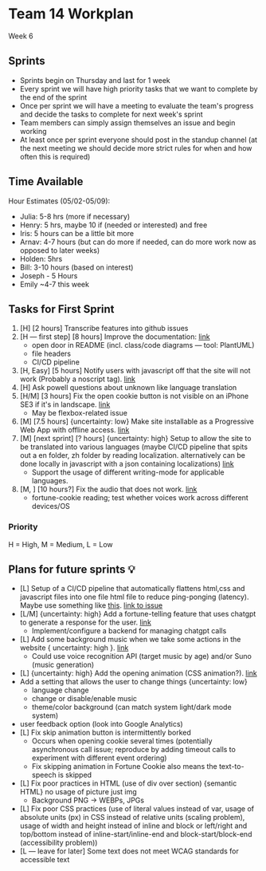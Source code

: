 # Team 14 Workplan

Week 6

## Sprints

- Sprints begin on Thursday and last for 1 week
- Every sprint we will have high priority tasks that we want to complete by the end of the sprint
- Once per sprint we will have a meeting to evaluate the team's progress and decide the tasks to complete for next week's sprint
- Team members can simply assign themselves an issue and begin working
- At least once per sprint everyone should post in the standup channel (at the next meeting we should decide more strict rules for when and how often this is required)

## Time Available

Hour Estimates (05/02-05/09):

- Julia: 5-8 hrs (more if necessary)
- Henry: 5 hrs, maybe 10 if (needed or interested) and free
- Iris: 5 hours can be a little bit more
- Arnav: 4-7 hours (but can do more if needed, can do more work now as opposed to later weeks)
- Holden: 5hrs
- Bill: 3-10 hours (based on interest)
- Joseph - 5 Hours
- Emily ~4-7 this week

## Tasks for First Sprint

1. [H] [2 hours] Transcribe features into github issues
2. [H — first step] [8 hours] Improve the documentation: [link](https://github.com/JosephBurger/fortune-teller/issues/1)
   - open door in README (incl. class/code diagrams — tool: PlantUML)
   - file headers
   - CI/CD pipeline
3. [H, Easy] [5 hours] Notify users with javascript off that the site will not work (Probably a noscript tag). [link](https://github.com/JosephBurger/fortune-teller/issues/2)
4. [H] Ask powell questions about unknown like language translation
5. [H/M] [3 hours] Fix the open cookie button is not visible on an iPhone SE3 if it's in landscape. [link](https://github.com/JosephBurger/fortune-teller/issues/3)
   - May be flexbox-related issue
6. [M] [7.5 hours] {uncertainty: low} Make site installable as a Progressive Web App with offline access. [link](https://github.com/JosephBurger/fortune-teller/issues/4)
7. [M] [next sprint] [? hours] {uncertainty: high} Setup to allow the site to be translated into various languages (maybe CI/CD pipeline that spits out a en folder, zh folder by reading localization. alternatively can be done locally in javascript with a json containing localizations) [link](https://github.com/JosephBurger/fortune-teller/issues/5)
   - Support the usage of different writing-mode for applicable languages.
8. [M, ] [10 hours?] Fix the audio that does not work. [link](https://github.com/JosephBurger/fortune-teller/issues/6)
   - fortune-cookie reading; test whether voices work across different devices/OS

### Priority

H = High, M = Medium, L = Low

## Plans for future sprints 💡

- [L] Setup of a CI/CD pipeline that automatically flattens html,css and javascript files into one file html file to reduce ping-ponging (latency). Maybe use something like [this](https://github.com/remy/inliner). [link to issue](https://github.com/JosephBurger/fortune-teller/issues/7)
- [L/M] {uncertainty: high} Add a fortune-telling feature that uses chatgpt to generate a response for the user. [link](https://github.com/JosephBurger/fortune-teller/issues/8)
  - Implement/configure a backend for managing chatgpt calls
- [L] Add some background music when we take some actions in the website { uncertainty: high }. [link](https://github.com/JosephBurger/fortune-teller/issues/9)
  - Could use voice recognition API (target music by age) and/or Suno (music generation)
- [L] {uncertainty: high} Add the opening animation (CSS animation?). [link](https://github.com/JosephBurger/fortune-teller/issues/10)
- Add a setting that allows the user to change things {uncertainty: low}
  - language change
  - change or disable/enable music
  - theme/color background (can match system light/dark mode system)
- user feedback option (look into Google Analytics)
- [L] Fix skip animation button is intermittently borked
  - Occurs when opening cookie several times (potentially asynchronous call issue; reproduce by adding timeout calls to experiment with different event ordering)
  - Fix skipping animation in Fortune Cookie also means the text-to-speech is skipped
- [L] Fix poor practices in HTML (use of div over section) {semantic HTML}
  no usage of picture just img
  - Background PNG -> WEBPs, JPGs
- [L] Fix poor CSS practices (use of literal values instead of var, usage of absolute units (px) in CSS instead of relative units (scaling problem), usage of width and height instead of inline and block or left/right and top/bottom instead of inline-start/inline-end and block-start/block-end (accessibility problem))
- [L — leave for later] Some text does not meet WCAG standards for accessible text
